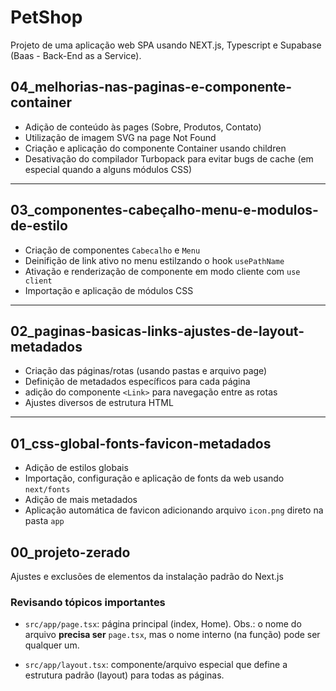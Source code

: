 # PetShop

Projeto de uma aplicação web SPA usando NEXT.js, Typescript e Supabase (Baas - Back-End as a Service).

## 04_melhorias-nas-paginas-e-componente-container

- Adição de conteúdo às pages (Sobre, Produtos, Contato)
- Utilização de imagem SVG na page Not Found
- Criação e aplicação do componente Container usando children
- Desativação do compilador Turbopack para evitar bugs de cache (em especial quando a alguns módulos CSS)

---

## 03_componentes-cabeçalho-menu-e-modulos-de-estilo

- Criação de componentes `Cabecalho` e `Menu`
- Deinifição de link ativo no menu estilzando o hook `usePathName`
- Ativação e renderização de componente em modo cliente com `use client`
- Importação e aplicação de módulos CSS

---

## 02_paginas-basicas-links-ajustes-de-layout-metadados

- Criação das páginas/rotas (usando pastas e arquivo page)
- Definição de metadados específicos para cada página
- adição do componente `<Link>` para navegação entre as rotas
- Ajustes diversos de estrutura HTML

---

## 01_css-global-fonts-favicon-metadados

- Adição de estilos globais
- Importação, configuração e aplicação de fonts da web usando `next/fonts`
- Adição de mais metadados
- Aplicação automática de favicon adicionando arquivo `icon.png` direto na pasta `app`

## 00_projeto-zerado

Ajustes e exclusões de elementos da instalação padrão do Next.js

### Revisando tópicos importantes

- `src/app/page.tsx`: página principal (index, Home). Obs.: o nome do arquivo **precisa ser** `page.tsx`, mas o nome interno (na função) pode ser qualquer um.

- `src/app/layout.tsx`: componente/arquivo especial que define a estrutura padrão (layout) para todas as páginas.
